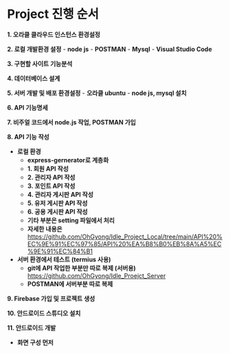# Project 진행 순서

**1. 오라클 클라우드 인스턴스 환경설정**

**2. 로컬 개발환경 설정**
    - **node js**
    - **POSTMAN**
    - **Mysql**
    - **Visual Studio Code**

**3. 구현할 사이트 기능분석**

**4. 데이터베이스 설계**

**5. 서버 개발 및 배포 환경설정**
    - **오라클 ubuntu**
        - **node js, mysql 설치**

**6. API 기능명세** 

**7. 비주얼 코드에서 node.js 작업, POSTMAN 가입**

**8. API 기능 작성** </br>
- **로컬 환경**
    - **express-gernerator로 계층화**
    - **1. 회원 API 작성**
    - **2. 관리자 API 작성**
    - **3. 포인트 API 작성**
    - **4. 관리자 게시판 API 작성**
    - **5. 유저 게시판 API 작성**
    - **6. 공용 게시판 API 작성**
    - **기타 부분은 setting 파일에서 처리**
    - **자세한 내용은** https://github.com/OhGyong/Idle_Project_Local/tree/main/API%20%EC%9E%91%EC%97%85/API%20%EA%B8%B0%EB%8A%A5%EC%9E%91%EC%84%B1 </br>
- **서버 환경에서 테스트 (termius 사용)**
    - **git에 API 작업한 부분만 따로 복제 (서버용)** https://github.com/OhGyong/Idle_Proejct_Server
    - **POSTMAN에 서버부분 따로 복제**

**9. Firebase 가입 및 프로젝트 생성**

**10. 안드로이드 스튜디오 설치**

**11. 안드로이드 개발**</br>
- **화면 구성 먼저**
